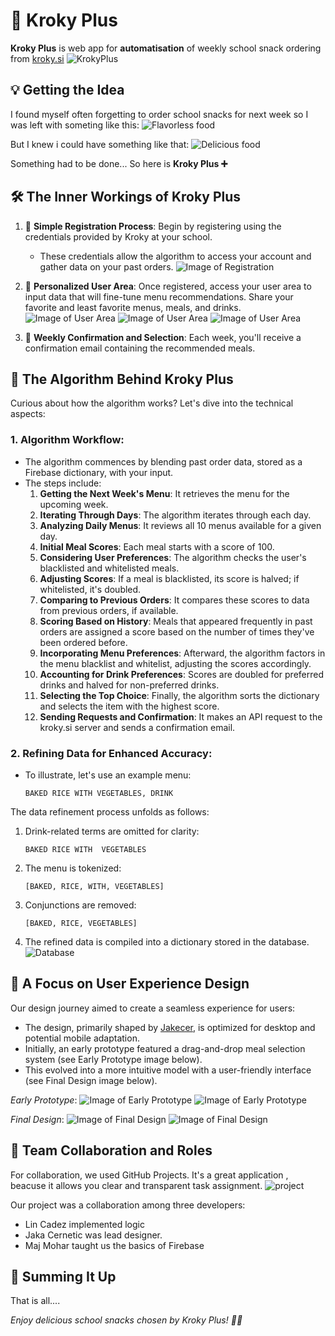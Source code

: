# 🥕 **Kroky Plus** 

**Kroky Plus** is web app for **automatisation** of weekly school snack ordering from [kroky.si](https://www.kroky.si/2016/?mod=register&action=order)
![KrokyPlus](https://github.com/lin-cadez/Kroky-Plus/blob/main/thumbnail.png?raw=true)

##  **💡 Getting the Idea**
I found myself often forgetting to order school snacks for next week so I was left with someting like this:
![Flavorless food](https://github.com/lin-cadez/Kroky-Plus/blob/main/bad_food.jpg?raw=true)

But I knew i could have something like that:
![Delicious food](https://github.com/lin-cadez/Kroky-Plus/blob/main/good_food.png?raw=true)

Something had to be done... So here is **Kroky Plus ➕**

## 🛠️ **The Inner Workings of Kroky Plus**
1. 📝 **Simple Registration Process**: Begin by registering using the credentials provided by Kroky at your school.
    - These credentials allow the algorithm to access your account and gather data on your past orders. ![Image of Registration](https://github.com/lin-cadez/Kroky-Plus/blob/main/register.png?raw=true)

2. 🌟 **Personalized User Area**: Once registered, access your user area to input data that will fine-tune menu recommendations. Share your favorite and least favorite menus, meals, and drinks.
    ![Image of User Area](https://github.com/lin-cadez/Kroky-Plus/blob/main/user_area1.png?raw=true)
![Image of User Area](https://github.com/lin-cadez/Kroky-Plus/blob/main/user_area2.png?raw=true)
![Image of User Area](https://github.com/lin-cadez/Kroky-Plus/blob/main/user_area3.png?raw=true)

3. 💌 **Weekly Confirmation and Selection**: Each week, you'll receive a confirmation email containing the recommended meals.

## 🧠 **The Algorithm Behind Kroky Plus**
Curious about how the algorithm works? Let's dive into the technical aspects:
### 1. **Algorithm Workflow**:
- The algorithm commences by blending past order data, stored as a Firebase dictionary, with your input.
- The steps include:
   1. **Getting the Next Week's Menu**: It retrieves the menu for the upcoming week.
     2. **Iterating Through Days**: The algorithm iterates through each day.
    3. **Analyzing Daily Menus**: It reviews all 10 menus available for a given day.
    4. **Initial Meal Scores**: Each meal starts with a score of 100.
    5. **Considering User Preferences**: The algorithm checks the user's blacklisted and whitelisted meals.
    6. **Adjusting Scores**: If a meal is blacklisted, its score is halved; if whitelisted, it's doubled.
    7. **Comparing to Previous Orders**: It compares these scores to data from previous orders, if available.
    8. **Scoring Based on History**: Meals that appeared frequently in past orders are assigned a score based on the number of times they've been ordered before.
    9. **Incorporating Menu Preferences**: Afterward, the algorithm factors in the menu blacklist and whitelist, adjusting the scores accordingly.
    10. **Accounting for Drink Preferences**: Scores are doubled for preferred drinks and halved for non-preferred drinks.
    11. **Selecting the Top Choice**: Finally, the algorithm sorts the dictionary and selects the item with the highest score.
    12. **Sending Requests and Confirmation**: It makes an API request to the kroky.si server and sends a confirmation email.

### 2. **Refining Data for Enhanced Accuracy**:
- To illustrate, let's use an example menu: 
    ```
    BAKED RICE WITH VEGETABLES, DRINK
    ```

The data refinement process unfolds as follows:
 1. Drink-related terms are omitted for clarity: 
    ```
    BAKED RICE WITH  VEGETABLES
    ```
 2. The menu is tokenized: 
    ```
    [BAKED, RICE, WITH, VEGETABLES]
    ```
 3. Conjunctions are removed: 
    ```
    [BAKED, RICE, VEGETABLES]
    ```
 4. The refined data is compiled into a dictionary stored in the database.
    ![Database](https://github.com/lin-cadez/Kroky-Plus/blob/main/db.png?raw=true)

## 🎨 **A Focus on User Experience Design**
Our design journey aimed to create a seamless experience for users:
- The design, primarily shaped by [Jakecer](https://github.com/jakecernet), is optimized for desktop and potential mobile adaptation.
- Initially, an early prototype featured a drag-and-drop meal selection system (see Early Prototype image below).
- This evolved into a more intuitive model with a user-friendly interface (see Final Design image below).

*Early Prototype*:
![Image of Early Prototype](https://github.com/lin-cadez/Kroky-Plus/blob/main/prot1.png?raw=true)
![Image of Early Prototype](https://github.com/lin-cadez/Kroky-Plus/blob/main/prot2.png?raw=true)

*Final Design*:
![Image of Final Design](https://github.com/lin-cadez/Kroky-Plus/blob/main/final1.png?raw=true)
![Image of Final Design](https://github.com/lin-cadez/Kroky-Plus/blob/main/final%202.png?raw=true)
## 👥 **Team Collaboration and Roles**
For collaboration, we used GitHub Projects.  It's a great application , beacuse it allows you clear and transparent task assignment.
![project](https://github.com/lin-cadez/Kroky-Plus/blob/main/project.png?raw=true)

Our project was a collaboration among three developers:
- Lin Cadez implemented logic 
- Jaka Cernetic was lead designer.
- Maj Mohar taught us the basics of Firebase 

## 🏁 **Summing It Up**

That is all....

*Enjoy delicious school snacks chosen by Kroky Plus! 🥪🎉*

